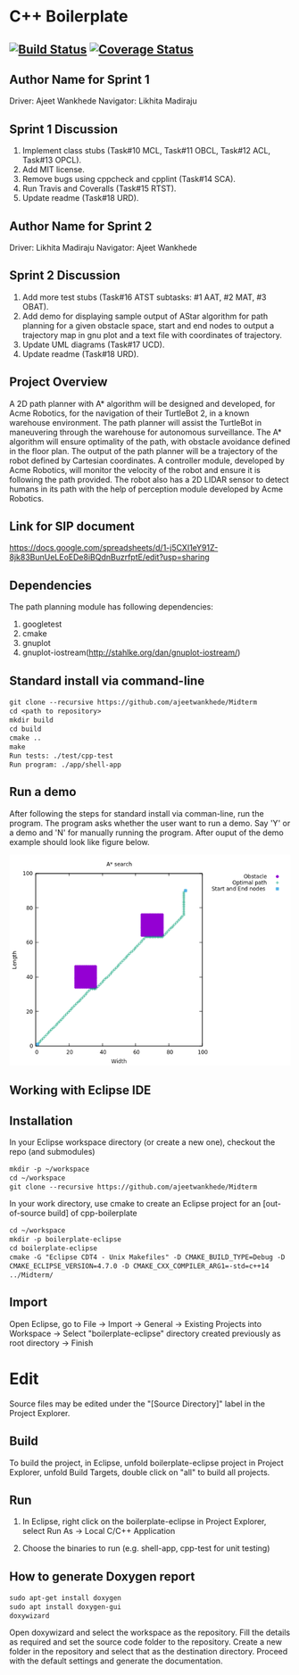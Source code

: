 # C++ Boilerplate
[![Build Status](https://travis-ci.org/likhitam/Midterm.svg?branch=master)](https://travis-ci.org/likhitam/Midterm) 
[![Coverage Status](https://coveralls.io/repos/github/likhitam/Midterm/badge.svg?branch=master)](https://coveralls.io/github/likhitam/Midterm?branch=master)
---

## Author Name for Sprint 1
Driver: Ajeet Wankhede
Navigator: Likhita Madiraju

## Sprint 1 Discussion 
1. Implement class stubs (Task#10 MCL, Task#11 OBCL, Task#12 ACL, Task#13 OPCL).
2. Add MIT license.
3. Remove bugs using cppcheck and cpplint (Task#14 SCA).
4. Run Travis and Coveralls (Task#15 RTST).
5. Update readme (Task#18 URD).

## Author Name for Sprint 2
Driver: Likhita Madiraju
Navigator: Ajeet Wankhede

## Sprint 2 Discussion
1. Add more test stubs (Task#16 ATST subtasks: #1 AAT, #2 MAT, #3 OBAT).
2. Add demo for displaying sample output of AStar algorithm for path planning for a given obstacle space, start and end nodes to output a trajectory map in gnu plot and a text file with coordinates of trajectory.
3. Update UML diagrams (Task#17 UCD).
4. Update readme (Task#18 URD).

## Project Overview

A 2D path planner with A* algorithm will be designed and developed, for Acme Robotics, for the navigation of their TurtleBot 2, in a known warehouse environment. The path planner will assist the TurtleBot in maneuvering through the warehouse for autonomous surveillance. The A* algorithm will ensure optimality of the path, with obstacle avoidance defined in the floor plan. The output of the path planner will be a trajectory of the robot defined by Cartesian coordinates. A controller module, developed by Acme Robotics, will monitor the velocity of the robot and ensure it is following the path provided. The robot also has a 2D LIDAR sensor to detect humans in its path with the help of perception module developed
by Acme Robotics.

## Link for SIP document
https://docs.google.com/spreadsheets/d/1-j5CXI1eY91Z-8jk83BunUeLEoEDe8iBQdnBuzrfptE/edit?usp=sharing 

## Dependencies

The path planning module has following dependencies:
1. googletest
2. cmake
3. gnuplot
4. gnuplot-iostream(http://stahlke.org/dan/gnuplot-iostream/)

## Standard install via command-line
```
git clone --recursive https://github.com/ajeetwankhede/Midterm
cd <path to repository>
mkdir build
cd build
cmake ..
make
Run tests: ./test/cpp-test
Run program: ./app/shell-app
```
## Run a demo
After following the steps for standard install via comman-line, run the program. The program asks whether the user want to run a demo. Say 'Y' or a demo and 'N' for manually running the program. After ouput of the demo example should look like figure below.

<p align="center">
<img src="/output/demo_output.png">
</p>

## Working with Eclipse IDE ##

## Installation

In your Eclipse workspace directory (or create a new one), checkout the repo (and submodules)
```
mkdir -p ~/workspace
cd ~/workspace
git clone --recursive https://github.com/ajeetwankhede/Midterm
```

In your work directory, use cmake to create an Eclipse project for an [out-of-source build] of cpp-boilerplate

```
cd ~/workspace
mkdir -p boilerplate-eclipse
cd boilerplate-eclipse
cmake -G "Eclipse CDT4 - Unix Makefiles" -D CMAKE_BUILD_TYPE=Debug -D CMAKE_ECLIPSE_VERSION=4.7.0 -D CMAKE_CXX_COMPILER_ARG1=-std=c++14 ../Midterm/
```

## Import

Open Eclipse, go to File -> Import -> General -> Existing Projects into Workspace -> 
Select "boilerplate-eclipse" directory created previously as root directory -> Finish

# Edit

Source files may be edited under the "[Source Directory]" label in the Project Explorer.


## Build

To build the project, in Eclipse, unfold boilerplate-eclipse project in Project Explorer,
unfold Build Targets, double click on "all" to build all projects.

## Run

1. In Eclipse, right click on the boilerplate-eclipse in Project Explorer,
select Run As -> Local C/C++ Application

2. Choose the binaries to run (e.g. shell-app, cpp-test for unit testing)


## How to generate Doxygen report

```
sudo apt-get install doxygen
sudo apt install doxygen-gui
doxywizard
```
Open doxywizard and select the workspace as the repository. Fill the details as required and set the source code folder to the repository. Create a new folder in the repository and select that as the destination directory. Proceed with the default settings and generate the documentation.
